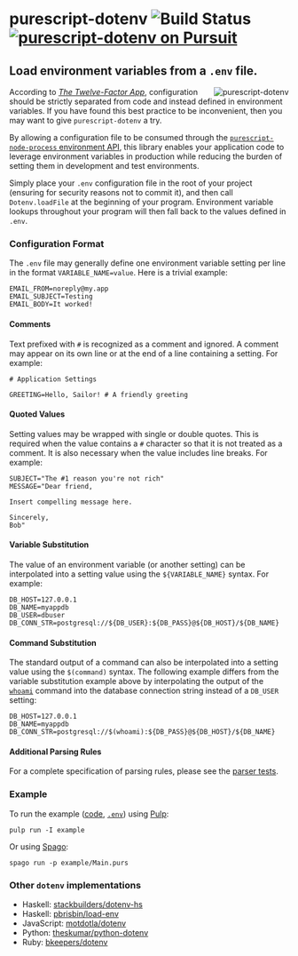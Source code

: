 # purescript-dotenv ![Build Status](https://img.shields.io/travis/nsaunders/purescript-dotenv.svg) [![purescript-dotenv on Pursuit](https://pursuit.purescript.org/packages/purescript-dotenv/badge)](https://pursuit.purescript.org/packages/purescript-dotenv)
## Load environment variables from a ```.env``` file.

<img src="https://raw.githubusercontent.com/nsaunders/purescript-dotenv/master/img/readme.png" alt="purescript-dotenv" align="right" />

According to [_The Twelve-Factor App_](https://12factor.net/config), configuration should be strictly separated from code and instead defined in environment variables. If you have found this best practice to be inconvenient, then you may want to give ```purescript-dotenv``` a try.

By allowing a configuration file to be consumed through the [`purescript-node-process` environment API](https://pursuit.purescript.org/packages/purescript-node-process/7.0.0/docs/Node.Process#v:getEnv), this library enables your application code to leverage environment variables in production while reducing the burden of setting them in development and test environments.

Simply place your `.env` configuration file in the root of your project (ensuring for security reasons not to commit it), and then call `Dotenv.loadFile` at the beginning of your program. Environment variable lookups throughout your program will then fall back to the values defined in `.env`.

### Configuration Format

The `.env` file may generally define one environment variable setting per line in the format `VARIABLE_NAME=value`. Here is a trivial example:

```
EMAIL_FROM=noreply@my.app
EMAIL_SUBJECT=Testing
EMAIL_BODY=It worked!
```

#### Comments

Text prefixed with `#` is recognized as a comment and ignored. A comment may appear on its own line or at the end of a line containing a setting. For example:

```
# Application Settings

GREETING=Hello, Sailor! # A friendly greeting
```

#### Quoted Values

Setting values may be wrapped with single or double quotes. This is required when the value contains a `#` character so that it is not treated as a comment. It is also necessary when the value includes line breaks. For example:

```
SUBJECT="The #1 reason you're not rich"
MESSAGE="Dear friend,

Insert compelling message here.

Sincerely,
Bob"
```

#### Variable Substitution

The value of an environment variable (or another setting) can be interpolated into a setting value using the `${VARIABLE_NAME}` syntax. For example:

```
DB_HOST=127.0.0.1
DB_NAME=myappdb
DB_USER=dbuser
DB_CONN_STR=postgresql://${DB_USER}:${DB_PASS}@${DB_HOST}/${DB_NAME}
```

#### Command Substitution

The standard output of a command can also be interpolated into a setting value using the `$(command)` syntax. The following example differs from the variable substitution example above by interpolating the output of the [`whoami`](http://man7.org/linux/man-pages/man1/whoami.1.html) command into the database connection string instead of a `DB_USER` setting:

```
DB_HOST=127.0.0.1
DB_NAME=myappdb
DB_CONN_STR=postgresql://$(whoami):${DB_PASS}@${DB_HOST}/${DB_NAME}
```

#### Additional Parsing Rules

For a complete specification of parsing rules, please see the [parser tests](test/Parse.purs).

### Example
To run the example ([code](example/Main.purs), [`.env`](.env)) using [Pulp](https://github.com/purescript-contrib/pulp):
```
pulp run -I example
```
Or using [Spago](https://github.com/spacchetti/spago):
```
spago run -p example/Main.purs
```

### Other ```dotenv``` implementations
* Haskell: [stackbuilders/dotenv-hs](https://github.com/stackbuilders/dotenv-hs)
* Haskell: [pbrisbin/load-env](https://github.com/pbrisbin/load-env)
* JavaScript: [motdotla/dotenv](http://github.com/motdotla/dotenv)
* Python: [theskumar/python-dotenv](https://github.com/theskumar/python-dotenv)
* Ruby: [bkeepers/dotenv](https://github.com/bkeepers/dotenv)
